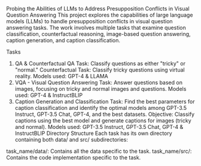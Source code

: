 Probing the Abilities of LLMs to Address Presupposition Conflicts in Visual Question Answering
This project explores the capabilities of large language models (LLMs) to handle presupposition conflicts in visual question answering tasks. The work involves multiple tasks that examine question classification, counterfactual reasoning, image-based question answering, caption generation, and caption classification.

Tasks
1. QA & Counterfactual
QA Task: Classify questions as either "tricky" or "normal."
Counterfactual Task: Classify tricky questions using virtual reality.
Models used: GPT-4 & LLAMA
2. VQA - Visual Question Answering
Task: Answer questions based on images, focusing on tricky and normal images and questions.
Models used: GPT-4 & InstructBLIP
3. Caption Generation and Classification
Task: Find the best parameters for caption classification and identify the optimal models among GPT-3.5 Instruct, GPT-3.5 Chat, GPT-4, and the best datasets.
Objective: Classify captions using the best model and generate captions for images (tricky and normal).
Models used: GPT-3.5 Instruct, GPT-3.5 Chat, GPT-4 & InstructBLIP
Directory Structure
Each task has its own directory containing both data/ and src/ subdirectories:

task_name/data/: Contains all the data specific to the task.
task_name/src/: Contains the code implementation specific to the task.
